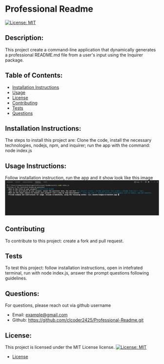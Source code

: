 # Professional Readme
  [![License: MIT](https://img.shields.io/badge/License-MIT-yellow.svg)](https://opensource.org/licenses/MIT)
  ## Description:
  This project create a command-line application that dynamically generates a professional README.md file from a user's input using the Inquirer package.

  ## Table of Contents:
  - [Installation Instructions](#Installation-Instructions)
  - [Usage](#Usage-Instructions)
  - [License](#License)
  - [Contributing](#Contributing)
  - [Tests](#Tests)
  - [Questions](#Questions)
  

  ## Installation Instructions:
  The steps to install this project are:  Clone the code, install the necessary technologies, nodejs, npm, and inquirer; run the app with the command: node index.js

  ## Usage Instructions:
  Follow installation instruction, run the app and it show look like this image ![app-preview](./images/readme_screenshot.jpg)

  ## Contributing
  To contribute to this project: create a fork and pull request.

  ## Tests
  To test this project: follow installation instructions, open in intefrated terminal, run with node index.js, answer the prompt questions following guidelines.

  ## Questions: 
  For questions, please reach out via github username
   - Email: example@gmail.com
  - Github: https://github.com/clcoder2425/Professional-Readme.git

  ## License:
  This project is licensed under the MIT License license. 
  [![License: MIT](https://img.shields.io/badge/License-MIT-yellow.svg)](https://opensource.org/licenses/MIT)
  - [License](#license)
